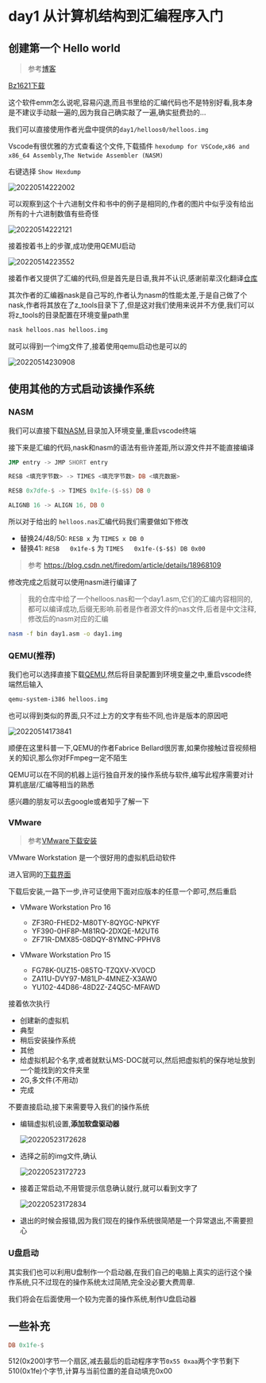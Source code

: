 
# day1 从计算机结构到汇编程序入门

## 创建第一个 Hello world

> 参考[博客](https://www.cnblogs.com/yucloud/p/13054367.html)

[Bz1621下载](https://github.com/luzhixing12345/L-OS/releases/download/v0.0.2/Bz1621.lzh_jb51.rar)

这个软件emm怎么说呢,容易闪退,而且书里给的汇编代码也不是特别好看,我本身是不建议手动敲一遍的,因为我自己确实敲了一遍,确实挺费劲的...

我们可以直接使用作者光盘中提供的`day1/helloos0/helloos.img`

Vscode有很优雅的方式查看这个文件,下载插件 `hexodump for VSCode`,`x86 and x86_64 Assembly`,`The Netwide Assembler (NASM)`

右键选择 `Show Hexdump`

![20220514222002](https://raw.githubusercontent.com/learner-lu/picbed/master/20220514222002.png)

可以观察到这个十六进制文件和书中的例子是相同的,作者的图片中似乎没有给出所有的十六进制数值有些奇怪

![20220514222121](https://raw.githubusercontent.com/learner-lu/picbed/master/20220514222121.png)

接着按着书上的步骤,成功使用QEMU启动

![20220514223552](https://raw.githubusercontent.com/learner-lu/picbed/master/20220514223552.png)

接着作者又提供了汇编的代码,但是首先是日语,我并不认识,感谢前辈汉化翻译[仓库](https://github.com/yourtion/30dayMakeOS)

其次作者的汇编器nask是自己写的,作者认为nasm的性能太差,于是自己做了个nask,作者将其放在了z_tools目录下了,但是这对我们使用来说并不方便,我们可以将z_tools的目录配置在环境变量path里

```bash
nask helloos.nas helloos.img
```

就可以得到一个img文件了,接着使用qemu启动也是可以的

![20220514230908](https://raw.githubusercontent.com/learner-lu/picbed/master/20220514230908.png)

## 使用其他的方式启动该操作系统

### NASM

我们可以直接下载[NASM](https://www.nasm.us/pub/nasm/releasebuilds/2.14.02/win64/),目录加入环境变量,重启vscode终端

接下来是汇编的代码,nask和nasm的语法有些许差距,所以源文件并不能直接编译

```asm
JMP entry -> JMP SHORT entry

RESB <填充字节数> -> TIMES <填充字节数> DB <填充数据>

RESB 0x7dfe-$ -> TIMES 0x1fe-($-$$) DB 0

ALIGNB 16 -> ALIGN 16, DB 0
```

所以对于给出的 `helloos.nas`汇编代码我们需要做如下修改

- 替换24/48/50: `RESB x` 为 `TIMES x DB 0`
- 替换41: `RESB	0x1fe-$` 为 `TIMES   0x1fe-($-$$) DB 0x00`

> 参考 https://blog.csdn.net/firedom/article/details/18968109



修改完成之后就可以使用nasm进行编译了

> 我的仓库中给了一个helloos.nas和一个day1.asm,它们的汇编内容相同的,都可以编译成功,后缀无影响.前者是作者源文件的nas文件,后者是中文注释,修改后的nasm对应的汇编

```bash
nasm -f bin day1.asm -o day1.img
```

### QEMU(推荐)

我们也可以选择直接下载[QEMU](http://www.qemu.org/download),然后将目录配置到环境变量之中,重启vscode终端然后输入

```bash
qemu-system-i386 helloos.img
```

也可以得到类似的界面,只不过上方的文字有些不同,也许是版本的原因吧

![20220514173841](https://raw.githubusercontent.com/learner-lu/picbed/master/20220514173841.png)


顺便在这里科普一下,QEMU的作者Fabrice Bellard很厉害,如果你接触过音视频相关的知识,那么你对FFmpeg一定不陌生

QEMU可以在不同的机器上运行独自开发的操作系统与软件,编写此程序需要对计算机底层/汇编等相当的熟悉

感兴趣的朋友可以去google或者知乎了解一下


### VMware

> 参考[VMware下载安装](https://blog.csdn.net/qq_40950957/article/details/80467513)

VMware Workstation 是一个很好用的虚拟机启动软件

进入官网的[下载界面](https://www.vmware.com/products/workstation-pro/workstation-pro-evaluation.html)

下载后安装,一路下一步,许可证使用下面对应版本的任意一个即可,然后重启

- VMware Workstation Pro 16

  - ZF3R0-FHED2-M80TY-8QYGC-NPKYF
  - YF390-0HF8P-M81RQ-2DXQE-M2UT6
  - ZF71R-DMX85-08DQY-8YMNC-PPHV8

- VMware Workstation Pro 15

  - FG78K-0UZ15-085TQ-TZQXV-XV0CD
  - ZA11U-DVY97-M81LP-4MNEZ-X3AW0
  - YU102-44D86-48D2Z-Z4Q5C-MFAWD


接着依次执行

- 创建新的虚拟机
- 典型
- 稍后安装操作系统
- 其他
- 给虚拟机起个名字,或者就默认MS-DOC就可以,然后把虚拟机的保存地址放到一个能找到的文件夹里
- 2G,多文件(不用动)
- 完成

不要直接启动,接下来需要导入我们的操作系统

- 编辑虚拟机设置,**添加软盘驱动器**

  ![20220523172628](https://raw.githubusercontent.com/learner-lu/picbed/master/20220523172628.png)

- 选择之前的img文件,确认

  ![20220523172723](https://raw.githubusercontent.com/learner-lu/picbed/master/20220523172723.png)

- 接着正常启动,不用管提示信息确认就行,就可以看到文字了

  ![20220523172834](https://raw.githubusercontent.com/learner-lu/picbed/master/20220523172834.png)

- 退出的时候会报错,因为我们现在的操作系统很简陋是一个异常退出,不需要担心

### U盘启动

其实我们也可以利用U盘制作一个启动器,在我们自己的电脑上真实的运行这个操作系统,只不过现在的操作系统太过简陋,完全没必要大费周章.

我们将会在后面使用一个较为完善的操作系统,制作U盘启动器

## 一些补充



```asm
DB 0x1fe-$
```

512(0x200)字节一个扇区,减去最后的启动程序字节`0x55 0xaa`两个字节剩下510(0x1fe)个字节,计算与当前位置的差自动填充0x00


